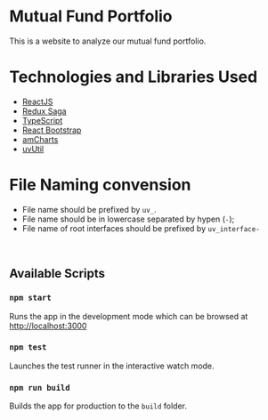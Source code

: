 # Mutual Fund Portfolio
This is a website to analyze our mutual fund portfolio.

# Technologies and Libraries Used

* [ReactJS](https://reactjs.org/)
* [Redux Saga](https://redux-saga.js.org/)
* [TypeScript](https://www.typescriptlang.org/)
* [React Bootstrap](https://react-bootstrap.github.io/)
* [amCharts](https://www.amcharts.com/)
* [uvUtil](https://github.com/yuvi1422/npm-uv-util)

# File Naming convension

* File name should be prefixed by `uv_`.
* File name should be in lowercase separated by hypen (`-`);
* File name of root interfaces should be prefixed by `uv_interface-`

<br />

## Available Scripts

### `npm start`

Runs the app in the development mode which can be browsed at [http://localhost:3000](http://localhost:3000)


### `npm test`

Launches the test runner in the interactive watch mode.<br />


### `npm run build`

Builds the app for production to the `build` folder.<br />
